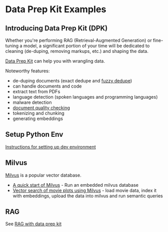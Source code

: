 # Data Prep Kit Examples

## Introducing Data Prep Kit (DPK)

Whether you're performing RAG (Retrieval-Augmented Generation) or fine-tuning a model, a significant portion of your time will be dedicated to cleaning (de-duping, removing markups, etc.) and shaping the data.

[Data Prep Kit](https://github.com/IBM/data-prep-kit) can help you with wrangling data.  

Noteworthy  features:

- de-duping documents (exact dedupe and [fuzzy dedupe](https://github.com/IBM/data-prep-kit/tree/dev/transforms/universal/fdedup/ray#readme))
- can handle documents and code
- extract text from PDFs
- language detection (spoken languages and programming languages)
- malware detection
- [document quality checking](https://github.com/IBM/data-prep-kit/blob/dev/transforms/language/doc_quality/python/README.md)
- tokenizing and chunking
- generating embeddings


## Setup Python Env

[Instructions for setting up dev environment](setup-python-dev-env.md)

## Milvus

[Milvus](https://milvus.io/) is a popular vector database.

- [A quick start of Milvus](milvus/milvus_1_quick_start.ipynb) - Run an embedded milvus database
- [Vector search of movie plots using Milvus](milvus/milvus_2_movie_search.ipynb) - load movie data, index it with embeddings, upload the data into milvus and run semantic queries


## RAG

See [RAG with data prep kit](./rag/README.md)

